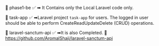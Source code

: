 📌 phase1-be ✅  ➡ It Contains only the Local Laravel code only.

📌 task-app ✅  ➡Laravel project `task-app` for users. The logged in user should be able to perform CreateReadUpdateDelete (CRUD) operations.

📌 laravel-sanctum-api ✅  ➡It is also Completed.  🔎 https://github.com/AromalShaji/laravel-sanctum-api 
